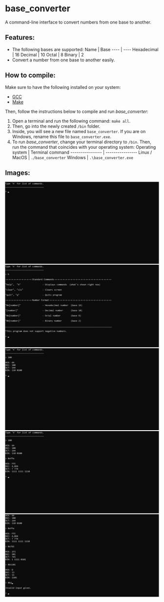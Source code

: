 # base_converter
A command-line interface to convert numbers from one base to another.

## Features:
* The following bases are supported:
  Name | Base
  ---- | ----
  Hexadecimal | 16
  Decimal | 10
  Octal | 8
  Binary | 2
* Convert a number from one base to another easily.

## How to compile:
Make sure to have the following installed on your system:
* [GCC](https://gcc.gnu.org/)
* [Make](https://www.gnu.org/software/make/)

Then, follow the instructions below to compile and run *base_converter*:

  1. Open a terminal and run the following command: `make all`.
  2. Then, go into the newly created `/bin` folder.
  3. Inside, you will see a new file named `base_converter`. If you are on Windows, rename this file to `base_converter.exe`.
  4. To run *base_converter*, change your terminal directory to `/bin`. Then, run the command that coincides with your operating system:
     Operating system | Terminal command
     ---------------- | ----------------
     Linux / MacOS | `./base_converter`
     Windows | `.\base_converter.exe`

## Images:
![Initial interface](/images/1.png)
![Help interface](/images/2.png)
![Example showing a decimal number converted into hexadecimal, octal, and binary](/images/3.png)
![Example showing a hexadecimal number converted into decimal, octal, and binary](/images/4.png)
![Example showing invalid input being handled by *base_converter*](/images/5.png)
